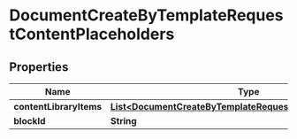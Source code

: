 

# DocumentCreateByTemplateRequestContentPlaceholders


## Properties

Name | Type | Description | Notes
------------ | ------------- | ------------- | -------------
**contentLibraryItems** | [**List&lt;DocumentCreateByTemplateRequestContentLibraryItems&gt;**](DocumentCreateByTemplateRequestContentLibraryItems.md) |  |  [optional]
**blockId** | **String** |  | 



